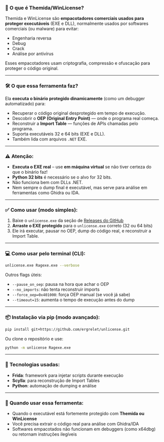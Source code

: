 ### 🔐 **O que é Themida/WinLicense?**

Themida e WinLicense são **empacotadores comerciais usados para proteger executáveis** (EXE e DLL), normalmente usados por softwares comerciais (ou malware) para evitar:

* Engenharia reversa
* Debug
* Crack
* Análise por antivírus

Esses empacotadores usam criptografia, compressão e ofuscação para proteger o código original.

---

### 🛠️ **O que essa ferramenta faz?**

Ela **executa o binário protegido dinamicamente** (como um debugger automatizado) para:

* Recuperar o código original desprotegido em tempo de execução.
* Descobrir o **OEP (Original Entry Point)** — onde o programa real começa.
* Reconstruir a **Import Table** — funções de APIs chamadas pelo programa.
* Suporta executáveis 32 e 64 bits (EXE e DLL).
* Também lida com arquivos `.NET` EXE.

---

### ⚠️ **Atenção:**

* **Executa o EXE real** – use **em máquina virtual** se não tiver certeza do que o binário faz!
* **Python 32 bits** é necessário se o alvo for 32 bits.
* Não funciona bem com DLLs .NET.
* Nem sempre o dump final é executável, mas serve para análise em ferramentas como Ghidra ou IDA.

---

### ✅ **Como usar (modo simples):**

1. Baixe o `unlicense.exe` da seção de [Releases do GitHub](https://github.com/ergrelet/unlicense/releases)
2. **Arraste o EXE protegido** para o `unlicense.exe` correto (32 ou 64 bits)
3. Ele irá executar, pausar no OEP, dump do código real, e reconstruir a Import Table.

---

### 💻 **Como usar pelo terminal (CLI):**

```bash
unlicense.exe Ragexe.exe --verbose
```

Outros flags úteis:

* `--pause_on_oep`: pausa na hora que achar o OEP
* `--no_imports`: não tenta reconstruir imports
* `--force_oep=0x401000`: força OEP manual (se você já sabe)
* `--timeout=15`: aumenta o tempo de execução antes do dump

---

### 📦 **Instalação via pip (modo avançado):**

```bash
pip install git+https://github.com/ergrelet/unlicense.git
```

Ou clone o repositório e use:

```bash
python -m unlicense Ragexe.exe
```

---

### 📎 **Tecnologias usadas:**

* **Frida**: framework para injetar scripts durante execução
* **Scylla**: para reconstrução de Import Tables
* **Python**: automação de dumping e análise

---

### 🧠 **Quando usar essa ferramenta:**

* Quando o executável está fortemente protegido com **Themida ou WinLicense**
* Você precisa extrair o código real para análise com Ghidra/IDA
* Softwares empacotados não funcionam em debuggers (como x64dbg) ou retornam instruções ilegíveis


